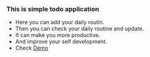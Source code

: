 ### This is simple todo application

- Here you can add your daily routin.
- Then you can check your daily routine and update. 
- It can make you more productive.
- And improve your self development.
- Check [Demo](https://todo-app-six-jet-44.vercel.app/)